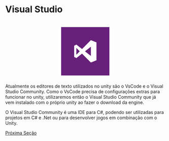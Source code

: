 # Visual Studio

<h1 align="center">
  <img src="../../assets/ferramentas/visualstudio.png" alt="" width="30%">
</h1>

Atualmente os editores de texto utilizados no unity são o VsCode e o Visual Studio Community. Como o VsCode precisa de configurações extras para funcionar no unity, utilizaremos então o Visual Studio Community que já vem instalado com o próprio unity ao fazer o download da engine.

O Visual Studio Community é uma IDE para C#, podendo ser utilizadas para projetos em C# e .Net ou para desenvolver jogos em combinação com o Unity.

[Próxima Seção](../3-Ambiente/1-UnityHub.md)
